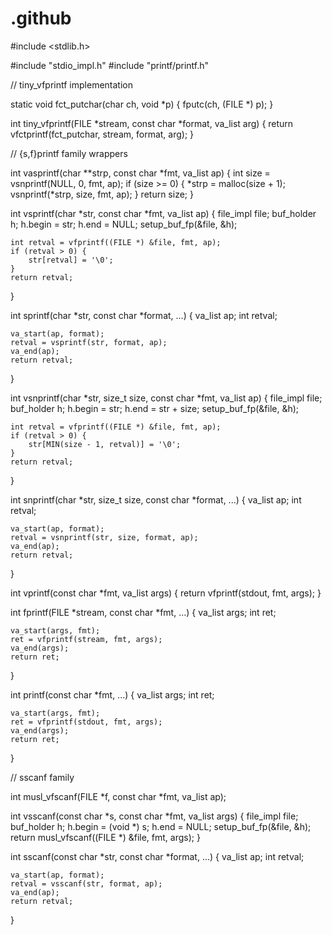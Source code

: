 # .github
#include <stdlib.h>

#include "stdio_impl.h"
#include "printf/printf.h"

// tiny_vfprintf implementation

static void fct_putchar(char ch, void *p) {
    fputc(ch, (FILE *) p);
}

int tiny_vfprintf(FILE *stream, const char *format, va_list arg) {
    return vfctprintf(fct_putchar, stream, format, arg);
}

// {s,f}printf family wrappers

int vasprintf(char **strp, const char *fmt, va_list ap) {
    int size = vsnprintf(NULL, 0, fmt, ap);
    if (size >= 0) {
        *strp = malloc(size + 1);
        vsnprintf(*strp, size, fmt, ap);
    }
    return size;
}

int vsprintf(char *str, const char *fmt, va_list ap) {
    file_impl file;
    buf_holder h;
    h.begin = str;
    h.end = NULL;
    setup_buf_fp(&file, &h);

    int retval = vfprintf((FILE *) &file, fmt, ap);
    if (retval > 0) {
        str[retval] = '\0';
    }
    return retval;
}

int sprintf(char *str, const char *format, ...) {
    va_list ap;
    int retval;

    va_start(ap, format);
    retval = vsprintf(str, format, ap);
    va_end(ap);
    return retval;
}

int vsnprintf(char *str, size_t size, const char *fmt, va_list ap) {
    file_impl file;
    buf_holder h;
    h.begin = str;
    h.end = str + size;
    setup_buf_fp(&file, &h);

    int retval = vfprintf((FILE *) &file, fmt, ap);
    if (retval > 0) {
        str[MIN(size - 1, retval)] = '\0';
    }
    return retval;
}

int snprintf(char *str, size_t size, const char *format, ...) {
    va_list ap;
    int retval;

    va_start(ap, format);
    retval = vsnprintf(str, size, format, ap);
    va_end(ap);
    return retval;
}

int vprintf(const char *fmt, va_list args) {
    return vfprintf(stdout, fmt, args);
}

int fprintf(FILE *stream, const char *fmt, ...) {
    va_list args;
    int ret;

    va_start(args, fmt);
    ret = vfprintf(stream, fmt, args);
    va_end(args);
    return ret;
}

int printf(const char *fmt, ...) {
    va_list args;
    int ret;

    va_start(args, fmt);
    ret = vfprintf(stdout, fmt, args);
    va_end(args);
    return ret;
}

// sscanf family

int musl_vfscanf(FILE *f, const char *fmt, va_list ap);

int vsscanf(const char *s, const char *fmt, va_list args) {
    file_impl file;
    buf_holder h;
    h.begin = (void *) s;
    h.end = NULL;
    setup_buf_fp(&file, &h);
    return musl_vfscanf((FILE *) &file, fmt, args);
}

int sscanf(const char *str, const char *format, ...) {
    va_list ap;
    int retval;

    va_start(ap, format);
    retval = vsscanf(str, format, ap);
    va_end(ap);
    return retval;
}